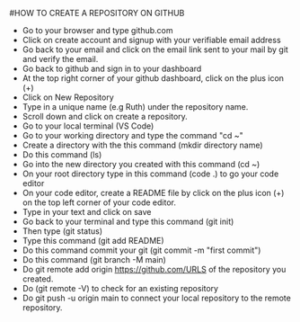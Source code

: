 #HOW TO CREATE A REPOSITORY ON GITHUB
- Go to your browser and type github.com
- Click on create account and signup with your verifiable email address
- Go back to your email and click on the email link sent to your mail by git and verify the email.
- Go back to github and sign in to your dashboard
- At the top right corner of your github dashboard, click on the plus icon (+)
- Click on New Repository
- Type in a unique name (e.g Ruth) under the repository name.
- Scroll down and click on create a repository.
- Go to your local terminal (VS Code)
- Go to your working directory and type the command "cd ~"
- Create a directory with the this command (mkdir directory name)
- Do this command (ls)
- Go into the new directory you created with this command (cd ~)
- On your root directory type in this command (code .) to go your code editor
- On your code editor, create a README file by click on the plus icon (+) on the top left corner of your code editor.
- Type in your text and click on save
- Go back to your terminal and type this command (git init)
- Then type (git status)
- Type this command (git add README)
- Do this command commit your git (git commit -m "first commit")
- Do this command (git branch -M main) 
- Do git remote add origin https://github.com/URLS of the repository you created.
- Do (git remote -V) to check for an existing repository
- Do git push -u origin main to connect your local repository to the remote repository.